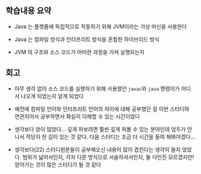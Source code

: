 ## 학습내용 요약
- Java 는 플랫폼에 독립적으로 작동하기 위해 JVM이라는 가상 머신을 사용한다


- Java 는 컴파일 방식과 인터프리트 방식을 혼합한 하이브리드 방식


- JVM 의 구조와 소스 코드가 어떠한 과정을 거쳐 실행되는지




## 회고
- 아무 생각 없이 소스 코드를 실행하기 위해 사용했던 `javac`와 `java` 명령어가 어디서 나오게 되었는지 알게 되었다



- 예전에 컴파일 언어와 인터프리트 언어의 차이에 대해 공부했던 걸 이번 스터디와 연관지어서 공부하면서 확실히 이해할 수 있는 시간이었다



- 생각보다 양이 많았다... 깊게 파보려면 훨씬 깊게 파볼 수 있는 분야인데 엄두가 안나서 적당히 한 감이 있는 것 같다. 다음 스터디는 조금 더 시간을 들여 해봐야겠다...



- 생각보다(22) 스터디원분들이 공부해오신 내용이 많이 겹친다는 생각이 들지 않았다. 범위가 넓어서인지, 각자 다른 방식으로 서술하셔서인지, 둘 다인진 모르겠지만! 얻어가는 것이 많은 스터디가 될 것 같다 

